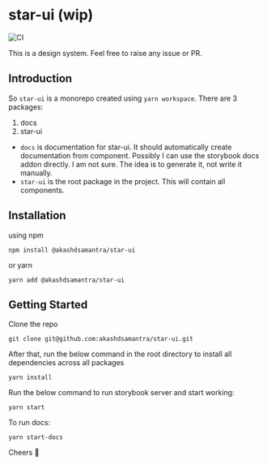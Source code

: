 # star-ui (wip)

![CI](https://github.com/akashdsamantra/star-ui/workflows/CI/badge.svg?branch=main)

This is a design system. Feel free to raise any issue or PR.

## Introduction

So `star-ui` is a monorepo created using `yarn workspace`. There are 3 packages:

1. docs
1. star-ui

- `docs` is documentation for star-ui. It should automatically create documentation from component. Possibly I can use the storybook docs addon directly. I am not sure. The idea is to generate it, not write it manually.
- `star-ui` is the root package in the project. This will contain all components.

## Installation
using npm 
```
npm install @akashdsamantra/star-ui
```

or yarn
```
yarn add @akashdsamantra/star-ui
```

## Getting Started

Clone the repo

```
git clone git@github.com:akashdsamantra/star-ui.git
```
After that, run the below command in the root directory to install all dependencies across all packages
```
yarn install
```

Run the below command to run storybook server and start working:

```
yarn start
```

To run docs:

```
yarn start-docs
```

Cheers 🍻
